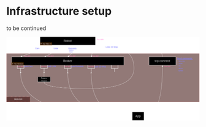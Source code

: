 <!--
---
title: Infrastructure setup
layout: default
parent: MicroServices
nav_order: 3
---
-->

# Infrastructure setup
to be continued

![infraPicture](InfraSetup.png) 